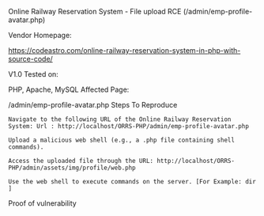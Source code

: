 Online Railway Reservation System - File upload RCE (/admin/emp-profile-avatar.php)

Vendor Homepage:

https://codeastro.com/online-railway-reservation-system-in-php-with-source-code/

V1.0 Tested on:

PHP, Apache, MySQL Affected Page:

/admin/emp-profile-avatar.php
Steps To Reproduce

    Navigate to the following URL of the Online Railway Reservation System: Url : http://localhost/ORRS-PHP/admin/emp-profile-avatar.php

    Upload a malicious web shell (e.g., a .php file containing shell commands).

    Access the uploaded file through the URL: http://localhost/ORRS-PHP/admin/assets/img/profile/web.php

    Use the web shell to execute commands on the server. [For Example: dir ]

Proof of vulnerability
